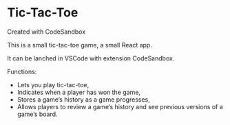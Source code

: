 # Tic-Tac-Toe
Created with CodeSandbox

This is a small tic-tac-toe game, a small React app.

It can be lanched in VSCode with extension CodeSandbox.

Functions:
* Lets you play tic-tac-toe,
* Indicates when a player has won the game,
* Stores a game’s history as a game progresses,
* Allows players to review a game’s history and see previous versions of a game’s board.


